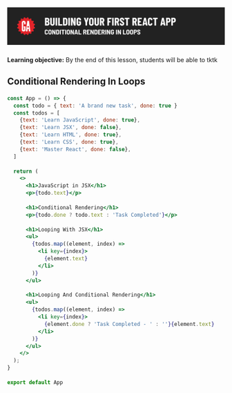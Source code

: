 # ![Building Your First React App - Conditional Rendering In Loops](./assets/hero.png)

**Learning objective:** By the end of this lesson, students will be able to tktk

## Conditional Rendering In Loops

```jsx
const App = () => {
  const todo = { text: 'A brand new task', done: true }
  const todos = [
    {text: 'Learn JavaScript', done: true},
    {text: 'Learn JSX', done: false},
    {text: 'Learn HTML', done: true},
    {text: 'Learn CSS', done: true},
    {text: 'Master React', done: false},
  ]

  return (
    <>
      <h1>JavaScript in JSX</h1>
      <p>{todo.text}</p>

      <h1>Conditional Rendering</h1>
      <p>{todo.done ? todo.text : 'Task Completed'}</p>

      <h1>Looping With JSX</h1>
      <ul>
        {todos.map((element, index) =>
          <li key={index}>
            {element.text}
          </li>
        )}
      </ul>

      <h1>Looping And Conditional Rendering</h1>
      <ul>
        {todos.map((element, index) => 
          <li key={index}>
            {element.done ? 'Task Completed - ' : ''}{element.text}
          </li>
        )}
      </ul>
    </>
  );
}

export default App
```